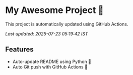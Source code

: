 # My Awesome Project 🚀

This project is automatically updated using GitHub Actions.

_Last updated: 2025-07-23 05:19:42 IST_

## Features
- Auto-update README using Python 🐍
- Auto Git push with GitHub Actions 🤖
